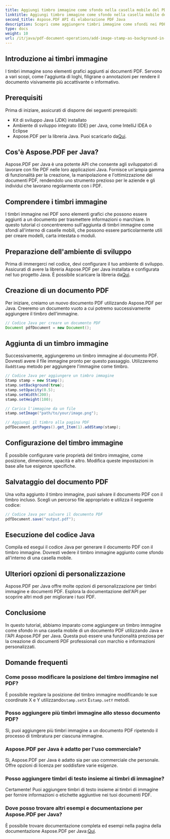 ```yaml
---
title: Aggiungi timbro immagine come sfondo nella casella mobile del PDF utilizzando Java
linktitle: Aggiungi timbro immagine come sfondo nella casella mobile del PDF utilizzando Java
second_title: Aspose.PDF API di elaborazione PDF Java
description: Scopri come aggiungere timbri immagine come sfondi nei PDF utilizzando Java e Aspose.PDF per Java. Guida passo passo con esempi di codice per branding e informazioni personalizzati.
type: docs
weight: 10
url: /it/java/pdf-document-operations/add-image-stamp-as-background-in-floating-box-of-pdf-using-java/
---
```


## Introduzione ai timbri immagine

I timbri immagine sono elementi grafici aggiunti ai documenti PDF. Servono a vari scopi, come l'aggiunta di loghi, filigrane o annotazioni per rendere il documento visivamente più accattivante o informativo.

## Prerequisiti

Prima di iniziare, assicurati di disporre dei seguenti prerequisiti:

- Kit di sviluppo Java (JDK) installato
- Ambiente di sviluppo integrato (IDE) per Java, come IntelliJ IDEA o Eclipse
-  Aspose.PDF per la libreria Java. Puoi scaricarlo da[Qui](https://releases.aspose.com/pdf/java/).

## Cos'è Aspose.PDF per Java?

Aspose.PDF per Java è una potente API che consente agli sviluppatori di lavorare con file PDF nelle loro applicazioni Java. Fornisce un'ampia gamma di funzionalità per la creazione, la manipolazione e l'ottimizzazione dei documenti PDF, rendendolo uno strumento prezioso per le aziende e gli individui che lavorano regolarmente con i PDF.

## Comprendere i timbri immagine

I timbri immagine nei PDF sono elementi grafici che possono essere aggiunti a un documento per trasmettere informazioni o marchiare. In questo tutorial ci concentreremo sull'aggiunta di timbri immagine come sfondi all'interno di caselle mobili, che possono essere particolarmente utili per creare modelli, carta intestata o moduli.

## Preparazione dell'ambiente di sviluppo

 Prima di immergerci nel codice, devi configurare il tuo ambiente di sviluppo. Assicurati di avere la libreria Aspose.PDF per Java installata e configurata nel tuo progetto Java. È possibile scaricare la libreria da[Qui](https://releases.aspose.com/pdf/java/).

## Creazione di un documento PDF

Per iniziare, creiamo un nuovo documento PDF utilizzando Aspose.PDF per Java. Creeremo un documento vuoto a cui potremo successivamente aggiungere il timbro dell'immagine.

```java
// Codice Java per creare un documento PDF
Document pdfDocument = new Document();
```

## Aggiunta di un timbro immagine

 Successivamente, aggiungeremo un timbro immagine al documento PDF. Dovresti avere il file immagine pronto per questo passaggio. Utilizzeremo il`addStamp` metodo per aggiungere l'immagine come timbro.

```java
// Codice Java per aggiungere un timbro immagine
Stamp stamp = new Stamp();
stamp.setBackground(true);
stamp.setOpacity(0.5);
stamp.setWidth(200);
stamp.setHeight(100);

// Carica l'immagine da un file
stamp.setImage("path/to/your/image.png");

// Aggiungi il timbro alla pagina PDF
pdfDocument.getPages().get_Item(1).addStamp(stamp);
```

## Configurazione del timbro immagine

È possibile configurare varie proprietà del timbro immagine, come posizione, dimensione, opacità e altro. Modifica queste impostazioni in base alle tue esigenze specifiche.

## Salvataggio del documento PDF

Una volta aggiunto il timbro immagine, puoi salvare il documento PDF con il timbro incluso. Scegli un percorso file appropriato e utilizza il seguente codice:

```java
// Codice Java per salvare il documento PDF
pdfDocument.save("output.pdf");
```

## Esecuzione del codice Java

Compila ed esegui il codice Java per generare il documento PDF con il timbro immagine. Dovresti vedere il timbro immagine aggiunto come sfondo all'interno di una casella mobile.

## Ulteriori opzioni di personalizzazione

Aspose.PDF per Java offre molte opzioni di personalizzazione per timbri immagine e documenti PDF. Esplora la documentazione dell'API per scoprire altri modi per migliorare i tuoi PDF.

## Conclusione

In questo tutorial, abbiamo imparato come aggiungere un timbro immagine come sfondo in una casella mobile di un documento PDF utilizzando Java e l'API Aspose.PDF per Java. Questa può essere una funzionalità preziosa per la creazione di documenti PDF professionali con marchio e informazioni personalizzati.

## Domande frequenti

### Come posso modificare la posizione del timbro immagine nel PDF?

 È possibile regolare la posizione del timbro immagine modificando le sue coordinate X e Y utilizzando`stamp.setX` E`stamp.setY` metodi.

### Posso aggiungere più timbri immagine allo stesso documento PDF?

Sì, puoi aggiungere più timbri immagine a un documento PDF ripetendo il processo di timbratura per ciascuna immagine.

### Aspose.PDF per Java è adatto per l'uso commerciale?

Sì, Aspose.PDF per Java è adatto sia per uso commerciale che personale. Offre opzioni di licenza per soddisfare varie esigenze.

### Posso aggiungere timbri di testo insieme ai timbri di immagine?

Certamente! Puoi aggiungere timbri di testo insieme ai timbri di immagine per fornire informazioni o etichette aggiuntive nei tuoi documenti PDF.

### Dove posso trovare altri esempi e documentazione per Aspose.PDF per Java?

 È possibile trovare documentazione completa ed esempi nella pagina della documentazione Aspose.PDF per Java:[Qui](https://reference.aspose.com/pdf/java/).